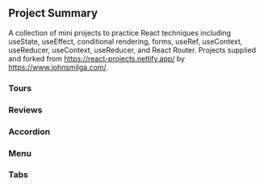 ## Project Summary
A collection of mini projects to practice React techniques including useState, useEffect, conditional rendering, forms, useRef, useContext, useReducer, useContext, useReducer, and React Router. Projects supplied and forked from https://react-projects.netlify.app/ by https://www.johnsmilga.com/.

### Tours

### Reviews

### Accordion

### Menu

### Tabs

